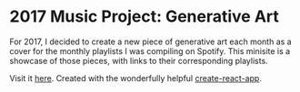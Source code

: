 # 2017 Music Project: Generative Art

For 2017, I decided to create a new piece of generative art each month as a
cover for the monthly playlists I was compiling on Spotify. This minisite is a
showcase of those pieces, with links to their corresponding playlists.

Visit it [here](https://daneden.github.io/2017-music/). Created with the
wonderfully helpful
[create-react-app](https://github.com/facebook/create-react-app).
